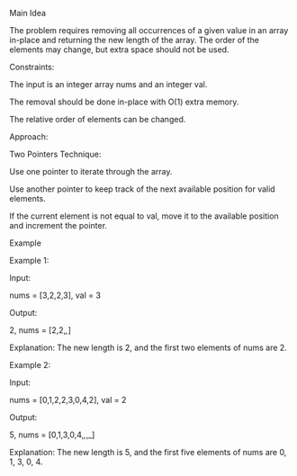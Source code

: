 Main Idea

The problem requires removing all occurrences of a given value in an array in-place and returning the new length of the array. The order of the elements may change, but extra space should not be used.

Constraints:

The input is an integer array nums and an integer val.

The removal should be done in-place with O(1) extra memory.

The relative order of elements can be changed.

Approach:

Two Pointers Technique:

Use one pointer to iterate through the array.

Use another pointer to keep track of the next available position for valid elements.

If the current element is not equal to val, move it to the available position and increment the pointer.

Example

Example 1:

Input:

nums = [3,2,2,3], val = 3

Output:

2, nums = [2,2,_,_]

Explanation: The new length is 2, and the first two elements of nums are 2.

Example 2:

Input:

nums = [0,1,2,2,3,0,4,2], val = 2

Output:

5, nums = [0,1,3,0,4,_,_,_]

Explanation: The new length is 5, and the first five elements of nums are 0, 1, 3, 0, 4.
